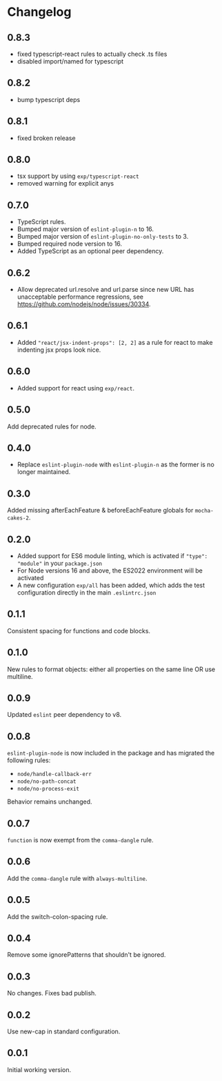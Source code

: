 # Changelog

## 0.8.3

- fixed typescript-react rules to actually check .ts files
- disabled import/named for typescript

## 0.8.2

- bump typescript deps

## 0.8.1

- fixed broken release

## 0.8.0

- tsx support by using `exp/typescript-react`
- removed warning for explicit anys

## 0.7.0

- TypeScript rules.
- Bumped major version of `eslint-plugin-n` to 16.
- Bumped major version of `eslint-plugin-no-only-tests` to 3.
- Bumped required node version to 16.
- Added TypeScript as an optional peer dependency.

## 0.6.2

- Allow deprecated url.resolve and url.parse since new URL has unacceptable performance regressions, see <https://github.com/nodejs/node/issues/30334>.

## 0.6.1

- Added `"react/jsx-indent-props": [2, 2]` as a rule for react to make indenting jsx props look nice.

## 0.6.0

- Added support for react using `exp/react`.

## 0.5.0

Add deprecated rules for node.

## 0.4.0

- Replace `eslint-plugin-node` with `eslint-plugin-n` as the former is no longer maintained.

## 0.3.0

Added missing afterEachFeature & beforeEachFeature globals for `mocha-cakes-2`.

## 0.2.0

- Added support for ES6 module linting, which is activated if `"type": "module"` in your `package.json`
- For Node versions 16 and above, the ES2022 environment will be activated
- A new configuration `exp/all` has been added, which adds the test configuration directly in the main `.eslintrc.json`

## 0.1.1

Consistent spacing for functions and code blocks.

## 0.1.0

New rules to format objects: either all properties on the same line OR use multiline.

## 0.0.9

Updated `eslint` peer dependency to v8.

## 0.0.8

`eslint-plugin-node` is now included in the package and has migrated the following rules:

- `node/handle-callback-err`
- `node/no-path-concat`
- `node/no-process-exit`

Behavior remains unchanged.

## 0.0.7

`function` is now exempt from the `comma-dangle` rule.

## 0.0.6

Add the `comma-dangle` rule with `always-multiline`.

## 0.0.5

Add the switch-colon-spacing rule.

## 0.0.4

Remove some ignorePatterns that shouldn't be ignored.

## 0.0.3

No changes. Fixes bad publish.

## 0.0.2

Use new-cap in standard configuration.

## 0.0.1

Initial working version.
